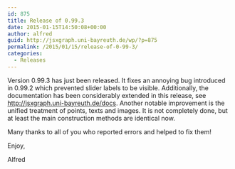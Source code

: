 ```yaml
---
id: 875
title: Release of 0.99.3
date: 2015-01-15T14:50:08+00:00
author: alfred
guid: http://jsxgraph.uni-bayreuth.de/wp/?p=875
permalink: /2015/01/15/release-of-0-99-3/
categories:
  - Releases
---
```

Version 0.99.3 has just been released. It fixes an annoying bug introduced in 0.99.2 which prevented slider labels to be visible. Additionally, the documentation has been considerably extended in this release, see <a href="http://jsxgraph.uni-bayreuth.de/docs" target="_blank">http://jsxgraph.uni-bayreuth.de/docs</a>.
Another notable improvement is the unified treatment of points, texts and images. It is not completely done, but at least the main construction methods are identical now.

Many thanks to all of you who reported errors and helped to fix them!

Enjoy,
  
Alfred